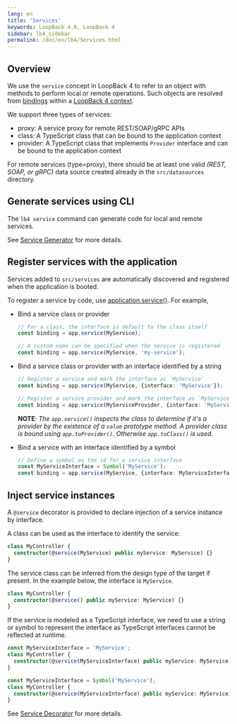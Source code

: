 ```yaml
---
lang: en
title: 'Services'
keywords: LoopBack 4.0, LoopBack 4
sidebar: lb4_sidebar
permalink: /doc/en/lb4/Services.html
---
```


## Overview

We use the `service` concept in LoopBack 4 to refer to an object with methods to
perform local or remote operations. Such objects are resolved from
[bindings](Binding.md) within a [LoopBack 4 context](Context.md).

We support three types of services:

- proxy: A service proxy for remote REST/SOAP/gRPC APIs
- class: A TypeScript class that can be bound to the application context
- provider: A TypeScript class that implements `Provider` interface and can be
  bound to the application context

For remote services (type=proxy), there should be at least one valid _(REST,
SOAP, or gRPC)_ data source created already in the `src/datasources` directory.

## Generate services using CLI

The `lb4 service` command can generate code for local and remote services.

See [Service Generator](Service-generator.md) for more details.

## Register services with the application

Services added to `src/services` are automatically discovered and registered
when the application is booted.

To register a service by code, use
[application.service()](https://loopback.io/doc/en/lb4/apidocs.core.application.service.html).
For example,

- Bind a service class or provider

  ```ts
  // For a class, the interface is default to the class itself
  const binding = app.service(MyService);
  ```

  ```ts
  // A custom name can be specified when the service is registered
  const binding = app.service(MyService, 'my-service');
  ```

- Bind a service class or provider with an interface identified by a string

  ```ts
  // Register a service and mark the interface as `MyService`
  const binding = app.service(MyService, {interface: 'MyService'});
  ```

  ```ts
  // Register a service provider and mark the interface as `MyService`
  const binding = app.service(MyServiceProvider, {interface: 'MyService'});
  ```

  **NOTE**: _The `app.service()` inspects the class to determine if it's a
  provider by the existence of a `value` prototype method. A provider class is
  bound using `app.toProvider()`. Otherwise `app.toClass()` is used._

- Bind a service with an interface identified by a symbol

  ```ts
  // Define a symbol as the id for a service interface
  const MyServiceInterface = Symbol('MyService');
  const binding = app.service(MyService, {interface: MyServiceInterface});
  ```

## Inject service instances

A `@service` decorator is provided to declare injection of a service instance by
interface.

A class can be used as the interface to identify the service:

```ts
class MyController {
  constructor(@service(MyService) public myService: MyService) {}
}
```

The service class can be inferred from the design type of the target if present.
In the example below, the interface is `MyService`.

```ts
class MyController {
  constructor(@service() public myService: MyService) {}
}
```

If the service is modeled as a TypeScript interface, we need to use a string or
symbol to represent the interface as TypeScript interfaces cannot be reflected
at runtime.

```ts
const MyServiceInterface = 'MyService';
class MyController {
  constructor(@service(MyServiceInterface) public myService: MyService) {}
}
```

```ts
const MyServiceInterface = Symbol('MyService');
class MyController {
  constructor(@service(MyServiceInterface) public myService: MyService) {}
}
```

See [Service Decorator](decorators/Decorators_service.md) for more details.
